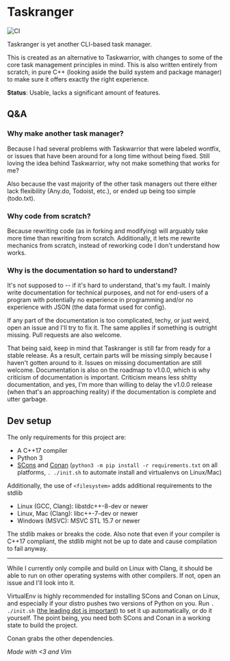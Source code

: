 # Taskranger

![CI](https://github.com/LunarWatcher/Taskranger/workflows/CI/badge.svg)

Taskranger is yet another CLI-based task manager.

This is created as an alternative to Taskwarrior, with changes to some of the core task management principles in mind. This is also written entirely from scratch, in pure C++ (looking aside the build system and package manager) to make sure it offers exactly the right experience.

**Status**: Usable, lacks a significant amount of features.

## Q&A

### Why make another task manager?

Because I had several problems with Taskwarrior that were labeled wontfix, or issues that have been around for a long time without being fixed. Still loving the idea behind Taskwarrior, why not make something that works for me?

Also because the vast majority of the other task managers out there either lack flexibility (Any.do, Todoist, etc.), or ended up being too simple (todo.txt).

### Why code from scratch?

Because rewriting code (as in forking and modifying) will arguably take more time than rewriting from scratch. Additionally, it lets me rewrite mechanics from scratch, instead of reworking code I don't understand how works.

### Why is the documentation so hard to understand?

It's not supposed to -- if it's hard to understand, that's my fault. I mainly write documentation for technical purposes, and not for end-users of a program with potentially no experience in programming and/or no experience with JSON (the data format used for config).

If any part of the documentation is too complicated, techy, or just weird, open an issue and I'll try to fix it. The same applies if something is outright missing. Pull requests are also welcome.

That being said, keep in mind that Taskranger is still far from ready for a stable release. As a result, certain parts will be missing simply because I haven't gotten around to it. Issues on missing documentation are still welcome. Documentation is also on the roadmap to v1.0.0, which is why criticism of documentation is important. Criticism means less shitty documentation, and yes, I'm more than willing to delay the v1.0.0 release (when that's an approaching reality) if the documentation is complete and utter garbage.

## Dev setup

The only requirements for this project are:

* A C++17 compiler
* Python 3
* [SCons](https://scons.org/) and [Conan](https://conan.io) (`python3 -m pip install -r requirements.txt` on all platforms, `. ./init.sh` to automate install and virtualenvs on Linux/Mac)

Additionally, the use of `<filesystem>` adds additional requirements to the stdlib
* Linux (GCC, Clang): libstdc++-8-dev or newer
* Linux, Mac (Clang): libc++-7-dev or newer
* Windows (MSVC): MSVC STL 15.7 or newer

The stdlib makes or breaks the code. Also note that even if your compiler is C++17 compliant, the stdlib might not be up to date and cause compilation to fail anyway.

---

While I currently only compile and build on Linux with Clang, it should be able to run on other operating systems with other compilers. If not, open an issue and I'll look into it.

VirtualEnv is highly recommended for installing SCons and Conan on Linux, and especially if your distro pushes two versions of Python on you. Run `. ./init.sh` ([the leading dot is important](https://stackoverflow.com/a/16011496/6296561)) to set it up automatically, or do it yourself. The point being, you need both SCons and Conan in a working state to build the project.

Conan grabs the other dependencies.

<i>Made with &lt;3 and Vim</i>
